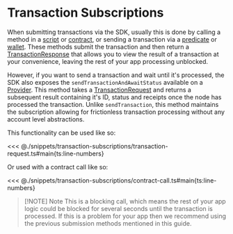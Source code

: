 # Transaction Subscriptions

When submitting transactions via the SDK, usually this is done by calling a method in a [script](../scripts/running-scripts.md) or [contract](../contracts/methods.md#call), or sending a transaction via a [predicate](../predicates/methods.md#sendtransaction) or [wallet](../wallets/index.md). These methods submit the transaction and then return a [TransactionResponse](./transaction-response.md) that allows you to view the result of a transaction at your convenience, leaving the rest of your app processing unblocked.

However, if you want to send a transaction and wait until it's processed, the SDK also exposes the `sendTransactionAndAwaitStatus` available on a [Provider](../provider/index.md). This method takes a [TransactionRequest](./transaction-request.md) and returns a subsequent result containing it's ID, status and receipts once the node has processed the transaction. Unlike `sendTransaction`, this method maintains the subscription allowing for frictionless transaction processing without any account level abstractions.

This functionality can be used like so:

<<< @./snippets/transaction-subscriptions/transaction-request.ts#main{ts:line-numbers}

Or used with a contract call like so:

<<< @./snippets/transaction-subscriptions/contract-call.ts#main{ts:line-numbers}

> [!NOTE] Note
> This is a blocking call, which means the rest of your app logic could be blocked for several seconds until the transaction is processed. If this is a problem for your app then we recommend using the previous submission methods mentioned in this guide.
